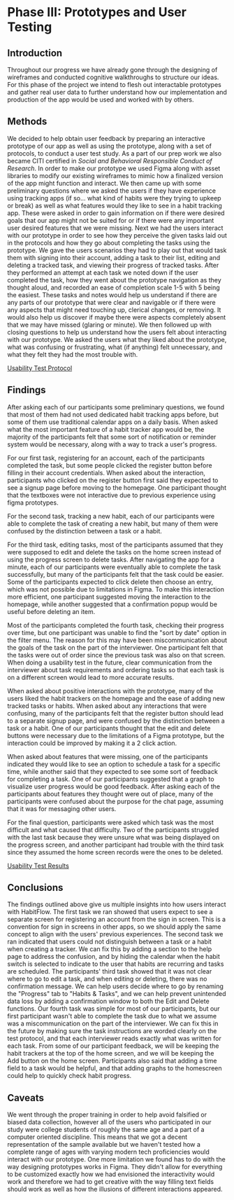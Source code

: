 # Phase III: Prototypes and User Testing


## Introduction

Throughout our progress we have already gone through the designing of wireframes and conducted cognitive walkthroughs to structure our ideas. For this phase of the project we intend to flesh out interactable prototypes and gather real user data to further understand how our implementation and production of the app would be used and worked with by others.


## Methods

We decided to help obtain user feedback by preparing an interactive prototype of our app as well as using the prototype, along with a set of protocols, to conduct a user test study. As a part of our prep work we also became CITI certified in _Social and Behavioral Responsible Conduct of Research_. In order to make our prototype we used Figma along with asset libraries to modify our existing wireframes to mimic how a finalized version of the app might function and interact. We then came up with some preliminary questions where we asked the users if they have experience using tracking apps (if so... what kind of habits were they trying to upkeep or break) as well as what features would they like to see in a habit tracking app. These were asked in order to gain information on if there were desired goals that our app might not be suited for or if there were any important user desired features that we were missing. Next we had the users interact with our prototype in order to see how they perceive the given tasks laid out in the protocols and how they go about completing the tasks using the prototype. We gave the users scenarios they had to play out that would task them with signing into their account, adding a task to their list, editing and deleting a tracked task, and viewing their progress of tracked tasks. After they performed an attempt at each task we noted down if the user completed the task, how they went about the prototype navigation as they thought aloud, and recorded an ease of completion scale 1-5 with 5 being the easiest. These tasks and notes would help us understand if there are any parts of our prototype that were clear and navigable or if there were any aspects that might need touching up, clerical changes, or removing. It would also help us discover if maybe there were aspects completely absent that we may have missed (glaring or minute). We then followed up with closing questions to help us understand how the users felt about interacting with our prototype. We asked the users what they liked about the prototype, what was confusing or frustrating, what (if anything) felt unnecessary, and what they felt they had the most trouble with.

[Usability Test Protocol](IRB%20Protocol.pdf)

## Findings

After asking each of our participants some preliminary questions, we found that most of them had not used dedicated habit tracking apps before, but some of them use traditional calendar apps on a daily basis.  When asked what the most important feature of a habit tracker app would be, the majority of the participants felt that some sort of notification or reminder system would be necessary, along with a way to track a user's progress.

For our first task, registering for an account, each of the participants completed the task, but some people clicked the register button before filling in their account credentials.  When asked about the interaction, participants who clicked on the register button first said they expected to see a signup page before moving to the homepage.  One participant thought that the textboxes were not interactive due to previous experience using figma prototypes.

For the second task, tracking a new habit, each of our participants were able to complete the task of creating a new habit, but many of them were confused by the distinction between a task or a habit.

For the third task, editing tasks, most of the participants assumed that they were supposed to edit and delete the tasks on the home screen instead of using the progress screen to delete tasks.  After navigating the app for a minute, each of our participants were eventually able to complete the task successfully, but many of the participants felt that the task could be easier.  Some of the participants expected to click delete then choose an entry, which was not possible due to limitations in Figma.  To make this interaction more efficient, one participant suggested moving the interaction to the homepage, while another suggested that a confirmation popup would be useful before deleting an item.

Most of the participants completed the fourth task, checking their progress over time, but one participant was unable to find the "sort by date" option in the filter menu.  The reason for this may have been miscommunication about the goals of the task on the part of the interviewer.  One participant felt that the tasks were out of order since the previous task was also on that screen.  When doing a usability test in the future, clear communication from the interviewer about task requirements and ordering tasks so that each task is on a different screen would lead to more accurate results.

When asked about positive interactions with the prototype, many of the users liked the habit trackers on the homepage and the ease of adding new tracked tasks or habits.  When asked about any interactions that were confusing, many of the participants felt that the register button should lead to a separate signup page, and were confused by the distinction between a task or a habit.  One of our participants thought that the edit and delete buttons were necessary due to the limitations of a Figma prototype, but the interaction could be improved by making it a 2 click action.

When asked about features that were missing, one of the participants indicated they would like to see an option to schedule a task for a specific time, while another said that they expected to see some sort of feedback for completing a task.  One of our participants suggested that a graph to visualize user progress would be good feedback.  After asking each of the participants about features they thought were out of place, many of the participants were confused about the purpose for the chat page, assuming that it was for messaging other users.

For the final question, participants were asked which task was the most difficult and what caused that difficulty.  Two of the participants struggled with the last task because they were unsure what was being displayed on the progress screen, and another participant had trouble with the third task since they assumed the home screen records were the ones to be deleted.


[Usability Test Results](https://docs.google.com/spreadsheets/d/1Qy-wH5vBXHDyn9_SYCTJ1EDml4YAh-hPgvU_0GExBs8/edit?gid=0#gid=0)

## Conclusions

The findings outlined above give us multiple insights into how users interact with HabitFlow.  The first task we ran showed that users expect to see a separate screen for registering an account from the sign in screen.  This is a convention for sign in screens in other apps, so we should apply the same concept to align with the users' previous experiences.  The second task we ran indicated that users could not distinguish between a task or a habit when creating a tracker.  We can fix this by adding a section to the help page to address the confusion, and by hiding the calendar when the habit switch is selected to indicate to the user that habits are recurring and tasks are scheduled.  The participants' third task showed that it was not clear where to go to edit a task, and when editing or deleting, there was no confirmation message.  We can help users decide where to go by renaming the "Progress" tab to "Habits & Tasks", and we can help prevent unintended data loss by adding a confirmation window to both the Edit and Delete functions.  Our fourth task was simple for most of our participants, but our first participant wasn't able to complete the task due to what we assume was a miscommunication on the part of the interviewer.  We can fix this in the future by making sure the task instructions are worded clearly on the test protocol, and that each interviewer reads exactly what was written for each task.  From some of our participant feedback, we will be keeping the habit trackers at the top of the home screen, and we will be keeping the Add button on the home screen.  Participants also said that adding a time field to a task would be helpful, and that adding graphs to the homescreen could help to quickly check habit progress.

## Caveats

We went through the proper training in order to help avoid falsified or biased data collection, however all of the users who participated in our study were college students of roughly the same age and a part of a computer oriented discipline. This means that we got a decent representation of the sample available but we haven't tested how a complete range of ages with varying modern tech proficiencies would interact with our prototype. One more limitation we found has to do with the way designing prototypes works in Figma. They didn't allow for everything to be customized exactly how we had envisioned the interactivity would work and therefore we had to get creative with the way filling text fields should work as well as how the illusions of different interactions appeared.